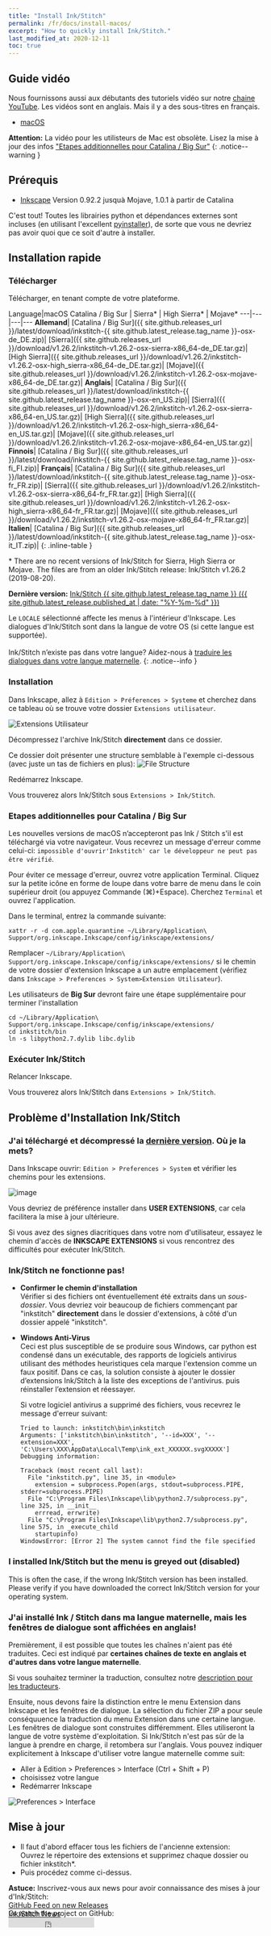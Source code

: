 ```yaml
---
title: "Install Ink/Stitch"
permalink: /fr/docs/install-macos/
excerpt: "How to quickly install Ink/Stitch."
last_modified_at: 2020-12-11
toc: true
---
```

## Guide vidéo

Nous fournissons aussi aux débutants des tutoriels vidéo sur notre <i class="fab fa-youtube"></i> [chaine YouTube](https://www.youtube.com/channel/UCJCDCFuT_xQoI55e10HRiRw). Les vidéos sont en anglais. Mais il y a des sous-titres en français.

* <i class="fab fa-apple"></i> [macOS](https://www.youtube.com/watch?v=gmOVLNh9cu8&list=PLvlbfDmZyXG1ORmeqHdp4aP7J71e7icJP&index=3)

**Attention:** La vidéo pour les utilisteurs de Mac est obsolète. Lisez la mise à jour des infos ["Etapes additionnelles pour Catalina / Big Sur"](#addtitional-steps-for-catalina--big-sur)
{: .notice--warning }

## Prérequis

* [Inkscape](https://inkscape.org/) Version 0.92.2 jusquà Mojave, 1.0.1 à partir de Catalina

C'est tout! Toutes les librairies python et dépendances externes sont incluses (en utilisant l'excellent [pyinstaller](http://www.pyinstaller.org)), de sorte que vous ne devriez pas avoir quoi que ce soit d'autre à installer.

## Installation rapide

### Télécharger
Télécharger, en tenant compte de votre plateforme.

Language|macOS Catalina / Big Sur | Sierra* | High Sierra* | Mojave*
---|---|---|---
**Allemand**|<i class="fa fa-download " ></i> [Catalina / Big Sur]({{ site.github.releases_url }}/latest/download/inkstitch-{{ site.github.latest_release.tag_name }}-osx-de_DE.zip)|<i class="fa fa-download " ></i> [Sierra]({{ site.github.releases_url }}/download/v1.26.2/inkstitch-v1.26.2-osx-sierra-x86_64-de_DE.tar.gz)|<i class="fa fa-download " ></i> [High Sierra]({{ site.github.releases_url }}/download/v1.26.2/inkstitch-v1.26.2-osx-high_sierra-x86_64-de_DE.tar.gz)|<i class="fa fa-download " ></i> [Mojave]({{ site.github.releases_url }}/download/v1.26.2/inkstitch-v1.26.2-osx-mojave-x86_64-de_DE.tar.gz)|
**Anglais**|<i class="fa fa-download " ></i> [Catalina / Big Sur]({{ site.github.releases_url }}/latest/download/inkstitch-{{ site.github.latest_release.tag_name }}-osx-en_US.zip)|<i class="fa fa-download " ></i> [Sierra]({{ site.github.releases_url }}/download/v1.26.2/inkstitch-v1.26.2-osx-sierra-x86_64-en_US.tar.gz)|<i class="fa fa-download " ></i> [High Sierra]({{ site.github.releases_url }}/download/v1.26.2/inkstitch-v1.26.2-osx-high_sierra-x86_64-en_US.tar.gz)|<i class="fa fa-download " ></i> [Mojave]({{ site.github.releases_url }}/download/v1.26.2/inkstitch-v1.26.2-osx-mojave-x86_64-en_US.tar.gz)|
**Finnois**|<i class="fa fa-download " ></i> [Catalina / Big Sur]({{ site.github.releases_url }}/latest/download/inkstitch-{{ site.github.latest_release.tag_name }}-osx-fi_FI.zip)|
**Français**|<i class="fa fa-download " ></i> [Catalina / Big Sur]({{ site.github.releases_url }}/latest/download/inkstitch-{{ site.github.latest_release.tag_name }}-osx-fr_FR.zip)|<i class="fa fa-download " ></i> [Sierra]({{ site.github.releases_url }}/download/v1.26.2/inkstitch-v1.26.2-osx-sierra-x86_64-fr_FR.tar.gz)|<i class="fa fa-download " ></i> [High Sierra]({{ site.github.releases_url }}/download/v1.26.2/inkstitch-v1.26.2-osx-high_sierra-x86_64-fr_FR.tar.gz)|<i class="fa fa-download " ></i> [Mojave]({{ site.github.releases_url }}/download/v1.26.2/inkstitch-v1.26.2-osx-mojave-x86_64-fr_FR.tar.gz)|
**Italien**|<i class="fa fa-download " ></i> [Catalina / Big Sur]({{ site.github.releases_url }}/latest/download/inkstitch-{{ site.github.latest_release.tag_name }}-osx-it_IT.zip)|
{: .inline-table }

\* There are no recent versions of Ink/Stitch for Sierra, High Sierra or Mojave. The files are from an older Ink/Stitch release: Ink/Stitch v1.26.2 (2019-08-20).

**Dernière version:** [Ink/Stitch {{ site.github.latest_release.tag_name }} ({{ site.github.latest_release.published_at | date: "%Y-%m-%d" }})](https://github.com/inkstitch/inkstitch/releases/latest)

Le `LOCALE` sélectionné affecte les menus à l'intérieur d'Inkscape. Les dialogues d'Ink/Stitch sont dans la langue de votre OS (si cette langue est supportée).<br><br>Ink/Stitch n’existe pas dans votre langue? Aidez-nous à [traduire les dialogues dans votre langue maternelle](/fr/developers/localize/).
{: .notice--info }


### Installation
Dans Inkscape, allez à  `Edition > Préferences > Systeme` et cherchez dans ce tableau où se trouve votre dossier `Extensions utilisateur`.

![Extensions Utilisateur](/assets/images/docs/fr/extensions-folder-location-macos.jpg)

Décompressez l'archive Ink/Stitch **directement** dans ce dossier.

Ce dossier doit présenter une structure semblable à l'exemple ci-dessous (avec juste un tas de fichiers en plus):
![File Structure](/assets/images/docs/en/file_structure.png)

Redémarrez Inkscape.

Vous trouverez alors Ink/Stitch sous `Extensions > Ink/Stitch`.

### Etapes additionnelles pour Catalina / Big Sur

Les nouvelles versions de macOS n’accepteront pas Ink / Stitch s'il est téléchargé via votre navigateur. Vous recevrez un message d'erreur comme celui-ci: `impossible d'ouvrir'Inkstitch' car le développeur ne peut pas être vérifié`.

Pour éviter ce message d'erreur, ouvrez votre application Terminal. Cliquez sur la petite icône en forme de loupe dans votre barre de menu dans le coin supérieur droit (ou appuyez <key>Commande (⌘)</key>+<key>Espace</key>). Cherchez `Terminal` et ouvrez l'application.

Dans le terminal, entrez la commande suivante:

```
xattr -r -d com.apple.quarantine ~/Library/Application\ Support/org.inkscape.Inkscape/config/inkscape/extensions/
```

Remplacer `~/Library/Application\ Support/org.inkscape.Inkscape/config/inkscape/extensions/` si le chemin de votre dossier d'extension Inkscape a un autre emplacement (vérifiez dans `Inkscape > Preferences > System>Extension Utilisateur`).

Les utilisateurs de **Big Sur** devront faire une étape supplémentaire pour terminer l'installation

```
cd ~/Library/Application\ Support/org.inkscape.Inkscape/config/inkscape/extensions/
cd inkstitch/bin
ln -s libpython2.7.dylib libc.dylib
```
### Exécuter Ink/Stitch

Relancer Inkscape.

Vous trouverez alors Ink/Stitch dans `Extensions > Ink/Stitch`.

## Problème d'Installation Ink/Stitch

### J'ai téléchargé et décompressé la [dernière version](https://github.com/inkstitch/inkstitch/releases/latest). Où je la mets?

Dans Inkscape ouvrir: `Edition > Preferences > System` et vérifier les chemins pour les extensions.

![image](https://user-images.githubusercontent.com/11083514/37572872-899a7de0-2b09-11e8-93ed-e4be6228c414.png)

Vous devriez de préférence installer dans **USER EXTENSIONS**, car cela facilitera la mise à jour ultérieure.

Si vous avez des signes diacritiques dans votre nom d'utilisateur, essayez le chemin d'accès de **INKSCAPE EXTENSIONS** si vous rencontrez des difficultés pour exécuter Ink/Stitch.

### Ink/Stitch ne fonctionne pas!

*   **Confirmer le chemin d'installation**<br>
    Vérifier si des fichiers ont éventuellement été extraits dans un *sous-dossier*.
   Vous devriez voir beaucoup de fichiers commençant par "inkstitch" **directement** dans le dossier d'extensions, à côté d'un dossier appelé "inkstitch".

*   **Windows Anti-Virus**<br>
    Ceci est plus susceptible de se produire sous Windows, car python est condensé dans un exécutable,
    des rapports de logiciels antivirus utilisant des méthodes heuristiques cela marque l'extension comme un faux positif.
    Dans ce cas, la solution consiste à ajouter le dossier d’extensions Ink/Stitch à la liste des exceptions de l'antivirus. puis réinstaller l’extension et réessayer.

    Si votre logiciel antivirus a supprimé des fichiers, vous recevrez le message d'erreur suivant:
    ```
    Tried to launch: inkstitch\bin\inkstitch
    Arguments: ['inkstitch\bin\inkstitch', '--id=XXX', '--extension=XXX', 'C:\Users\XXX\AppData\Local\Temp\ink_ext_XXXXXX.svgXXXXX']
    Debugging information:

    Traceback (most recent call last):
      File "inkstitch.py", line 35, in <module>
        extension = subprocess.Popen(args, stdout=subprocess.PIPE, stderr=subprocess.PIPE)
      File "C:\Program Files\Inkscape\lib\python2.7/subprocess.py", line 325, in __init__
        errread, errwrite)
      File "C:\Program Files\Inkscape\lib\python2.7/subprocess.py", line 575, in _execute_child
        startupinfo)
    WindowsError: [Error 2] The system cannot find the file specified
    ```

### I installed Ink/Stitch but the menu is greyed out (disabled)

This is often the case, if the wrong Ink/Stitch version has been installed.
Please verify if you have downloaded the correct Ink/Stitch version for your operating system.

### J'ai installé Ink / Stitch dans ma langue maternelle, mais les fenêtres de dialogue sont affichées en anglais!

Premièrement, il est possible que toutes les chaînes n'aient pas été traduites. Ceci est indiqué par **certaines chaînes de texte en anglais et d'autres dans votre langue maternelle**.

Si vous souhaitez terminer la traduction, consultez notre [description pour les traducteurs](/developers/localize/).

Ensuite, nous devons faire la distinction entre le menu Extension dans Inkscape et les fenêtres de dialogue.
La sélection du fichier ZIP a pour seule conséquuence la traduction du menu Extension dans une certaine langue.
Les fenêtres de dialogue sont construites différemment. Elles utiliseront la langue de votre système d'exploitation.
Si Ink/Stitch n'est pas sûr de la langue à prendre en charge, il retombera sur l'anglais.
Vous pouvez indiquer explicitement à Inkscape d'utiliser votre langue maternelle comme suit:
  * Aller à Edition > Preferences > Interface (Ctrl + Shift + P)
  * choisissez votre langue
  * Redémarrer Inkscape

![Preferences > Interface](/assets/images/docs/fr/preferences_language.png)


## Mise à jour

 * Il faut d'abord effacer tous les fichiers de l'ancienne extension:<br />
   Ouvrez le répertoire des extensions et supprimez chaque dossier ou fichier inkstitch*.
 * Puis procédez comme ci-dessus.

**Astuce:** Inscrivez-vous aux news pour avoir connaissance des mises à jour d'Ink/Stitch:<br />
 <i class="fas fa-fw fa-rss-square" aria-hidden="true" style="color: #ffb400;"></i> [GitHub Feed on new Releases](https://github.com/inkstitch/inkstitch/releases.atom)<br>
 <i class="fas fa-fw fa-rss-square" aria-hidden="true" style="color: #ffb400;"></i> [Ink/Stitch News](/feed.xml)<br />
{: .notice--info }

<p class="notice--info" style="margin-top: -3.5em !important;">Or watch the project on GitHub:<br /><iframe style="display: inline-block;" src="https://ghbtns.com/github-btn.html?user=inkstitch&repo=inkstitch&type=watch&count=true&v=2" frameborder="0" scrolling="0" width="170px" height="20px"></iframe></p>
